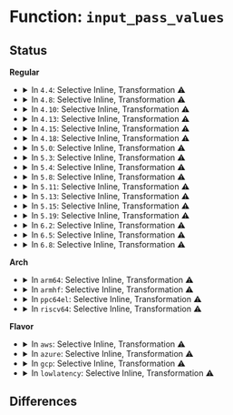 # Function: <code>input_pass_values</code>

## Status
<b>Regular</b>
<ul>
<li>
<details>
<summary>In <code>4.4</code>: Selective Inline, Transformation ⚠️</summary>

**Collision:** Unique Static

**Inline:** Selective

**Transformation:** True

**Instances:**

```
In drivers/input/input.c (ffffffff816681b0)
Location: drivers/input/input.c:131
Inline: True
Inline callers:
  - drivers/input/input.c:input_repeat_key
  - drivers/input/input.c:input_set_keycode
  - drivers/input/input.c:input_handle_event
  - drivers/input/input.c:input_handle_event
Direct callers:
  - drivers/input/input.c:input_repeat_key
  - drivers/input/input.c:input_set_keycode
  - drivers/input/input.c:input_handle_event
```
**Symbols:**

```
ffffffff816681b0-ffffffff816682f0: input_pass_values.part.4 (STB_LOCAL)
```
</details>
</li>
<li>
<details>
<summary>In <code>4.8</code>: Selective Inline, Transformation ⚠️</summary>

**Collision:** Unique Static

**Inline:** Selective

**Transformation:** True

**Instances:**

```
In drivers/input/input.c (ffffffff816c9d16)
Location: drivers/input/input.c:131
Inline: True
Inline callers:
  - drivers/input/input.c:input_set_keycode
  - drivers/input/input.c:input_handle_event
  - drivers/input/input.c:input_handle_event
  - drivers/input/input.c:input_repeat_key
Direct callers:
  - drivers/input/input.c:input_set_keycode
  - drivers/input/input.c:input_handle_event
  - drivers/input/input.c:input_repeat_key
```
**Symbols:**

```
ffffffff816c7f10-ffffffff816c8032: input_pass_values.part.4 (STB_LOCAL)
```
</details>
</li>
<li>
<details>
<summary>In <code>4.10</code>: Selective Inline, Transformation ⚠️</summary>

**Collision:** Unique Static

**Inline:** Selective

**Transformation:** True

**Instances:**

```
In drivers/input/input.c (ffffffff816f7cf6)
Location: drivers/input/input.c:131
Inline: True
Inline callers:
  - drivers/input/input.c:input_set_keycode
  - drivers/input/input.c:input_handle_event
  - drivers/input/input.c:input_handle_event
  - drivers/input/input.c:input_repeat_key
Direct callers:
  - drivers/input/input.c:input_set_keycode
  - drivers/input/input.c:input_handle_event
  - drivers/input/input.c:input_repeat_key
```
**Symbols:**

```
ffffffff816f5f00-ffffffff816f6022: input_pass_values.part.6 (STB_LOCAL)
```
</details>
</li>
<li>
<details>
<summary>In <code>4.13</code>: Selective Inline, Transformation ⚠️</summary>

**Collision:** Unique Static

**Inline:** Selective

**Transformation:** True

**Instances:**

```
In drivers/input/input.c (ffffffff8170d78a)
Location: drivers/input/input.c:131
Inline: True
Inline callers:
  - drivers/input/input.c:input_set_keycode
  - drivers/input/input.c:input_handle_event
  - drivers/input/input.c:input_handle_event
  - drivers/input/input.c:input_repeat_key
Direct callers:
  - drivers/input/input.c:input_set_keycode
  - drivers/input/input.c:input_handle_event
  - drivers/input/input.c:input_repeat_key
```
**Symbols:**

```
ffffffff8170ba50-ffffffff8170bb80: input_pass_values.part.6 (STB_LOCAL)
```
</details>
</li>
<li>
<details>
<summary>In <code>4.15</code>: Selective Inline, Transformation ⚠️</summary>

**Collision:** Unique Static

**Inline:** Selective

**Transformation:** True

**Instances:**

```
In drivers/input/input.c (ffffffff8177e9d0)
Location: drivers/input/input.c:131
Inline: True
Inline callers:
  - drivers/input/input.c:input_set_keycode
  - drivers/input/input.c:input_handle_event
  - drivers/input/input.c:input_handle_event
  - drivers/input/input.c:input_repeat_key
Direct callers:
  - drivers/input/input.c:input_set_keycode
  - drivers/input/input.c:input_handle_event
  - drivers/input/input.c:input_repeat_key
```
**Symbols:**

```
ffffffff8177ca70-ffffffff8177cba0: input_pass_values.part.6 (STB_LOCAL)
```
</details>
</li>
<li>
<details>
<summary>In <code>4.18</code>: Selective Inline, Transformation ⚠️</summary>

**Collision:** Unique Static

**Inline:** Selective

**Transformation:** True

**Instances:**

```
In drivers/input/input.c (ffffffff817bfa14)
Location: drivers/input/input.c:131
Inline: True
Inline callers:
  - drivers/input/input.c:input_set_keycode
  - drivers/input/input.c:input_handle_event
  - drivers/input/input.c:input_handle_event
  - drivers/input/input.c:input_repeat_key
Direct callers:
  - drivers/input/input.c:input_set_keycode
  - drivers/input/input.c:input_handle_event
  - drivers/input/input.c:input_repeat_key
```
**Symbols:**

```
ffffffff817bdb10-ffffffff817bdc40: input_pass_values.part.8 (STB_LOCAL)
```
</details>
</li>
<li>
<details>
<summary>In <code>5.0</code>: Selective Inline, Transformation ⚠️</summary>

**Collision:** Unique Static

**Inline:** Selective

**Transformation:** True

**Instances:**

```
In drivers/input/input.c (ffffffff817e6ec4)
Location: drivers/input/input.c:131
Inline: True
Inline callers:
  - drivers/input/input.c:input_set_keycode
  - drivers/input/input.c:input_handle_event
  - drivers/input/input.c:input_handle_event
  - drivers/input/input.c:input_repeat_key
Direct callers:
  - drivers/input/input.c:input_set_keycode
  - drivers/input/input.c:input_handle_event
  - drivers/input/input.c:input_repeat_key
```
**Symbols:**

```
ffffffff817e4f70-ffffffff817e50a0: input_pass_values.part.8 (STB_LOCAL)
```
</details>
</li>
<li>
<details>
<summary>In <code>5.3</code>: Selective Inline, Transformation ⚠️</summary>

**Collision:** Unique Static

**Inline:** Selective

**Transformation:** True

**Instances:**

```
In drivers/input/input.c (ffffffff818278fe)
Location: drivers/input/input.c:127
Inline: True
Inline callers:
  - drivers/input/input.c:input_set_keycode
  - drivers/input/input.c:input_handle_event
  - drivers/input/input.c:input_handle_event
  - drivers/input/input.c:input_repeat_key
Direct callers:
  - drivers/input/input.c:input_set_keycode
  - drivers/input/input.c:input_handle_event
  - drivers/input/input.c:input_repeat_key
```
**Symbols:**

```
ffffffff818259d0-ffffffff81825b0d: input_pass_values.part.0 (STB_LOCAL)
```
</details>
</li>
<li>
<details>
<summary>In <code>5.4</code>: Selective Inline, Transformation ⚠️</summary>

**Collision:** Unique Static

**Inline:** Selective

**Transformation:** True

**Instances:**

```
In drivers/input/input.c (ffffffff81858e62)
Location: drivers/input/input.c:128
Inline: True
Inline callers:
  - drivers/input/input.c:input_set_keycode
  - drivers/input/input.c:input_handle_event
  - drivers/input/input.c:input_handle_event
  - drivers/input/input.c:input_repeat_key
Direct callers:
  - drivers/input/input.c:input_set_keycode
  - drivers/input/input.c:input_handle_event
  - drivers/input/input.c:input_handle_event
  - drivers/input/input.c:input_repeat_key
```
**Symbols:**

```
ffffffff81856f00-ffffffff8185703d: input_pass_values.part.0 (STB_LOCAL)
```
</details>
</li>
<li>
<details>
<summary>In <code>5.8</code>: Selective Inline, Transformation ⚠️</summary>

**Collision:** Unique Static

**Inline:** Selective

**Transformation:** True

**Instances:**

```
In drivers/input/input.c (ffffffff8192a842)
Location: drivers/input/input.c:128
Inline: True
Inline callers:
  - drivers/input/input.c:input_set_keycode
  - drivers/input/input.c:input_handle_event
  - drivers/input/input.c:input_handle_event
  - drivers/input/input.c:input_repeat_key
Direct callers:
  - drivers/input/input.c:input_set_keycode
  - drivers/input/input.c:input_handle_event
  - drivers/input/input.c:input_handle_event
  - drivers/input/input.c:input_repeat_key
```
**Symbols:**

```
ffffffff81929020-ffffffff8192915d: input_pass_values.part.0 (STB_LOCAL)
```
</details>
</li>
<li>
<details>
<summary>In <code>5.11</code>: Selective Inline, Transformation ⚠️</summary>

**Collision:** Unique Static

**Inline:** Selective

**Transformation:** True

**Instances:**

```
In drivers/input/input.c (ffffffff81931a52)
Location: drivers/input/input.c:128
Inline: True
Inline callers:
  - drivers/input/input.c:input_set_keycode
  - drivers/input/input.c:input_handle_event
  - drivers/input/input.c:input_handle_event
  - drivers/input/input.c:input_repeat_key
Direct callers:
  - drivers/input/input.c:input_set_keycode
  - drivers/input/input.c:input_handle_event
  - drivers/input/input.c:input_handle_event
  - drivers/input/input.c:input_repeat_key
```
**Symbols:**

```
ffffffff81930620-ffffffff81930760: input_pass_values.part.0 (STB_LOCAL)
```
</details>
</li>
<li>
<details>
<summary>In <code>5.13</code>: Selective Inline, Transformation ⚠️</summary>

**Collision:** Unique Static

**Inline:** Selective

**Transformation:** True

**Instances:**

```
In drivers/input/input.c (ffffffff81914dc2)
Location: drivers/input/input.c:128
Inline: True
Inline callers:
  - drivers/input/input.c:input_set_keycode
  - drivers/input/input.c:input_handle_event
  - drivers/input/input.c:input_handle_event
  - drivers/input/input.c:input_repeat_key
Direct callers:
  - drivers/input/input.c:input_set_keycode
  - drivers/input/input.c:input_handle_event
  - drivers/input/input.c:input_handle_event
  - drivers/input/input.c:input_repeat_key
```
**Symbols:**

```
ffffffff81913880-ffffffff819139c1: input_pass_values.part.0 (STB_LOCAL)
```
</details>
</li>
<li>
<details>
<summary>In <code>5.15</code>: Selective Inline, Transformation ⚠️</summary>

**Collision:** Unique Static

**Inline:** Selective

**Transformation:** True

**Instances:**

```
In drivers/input/input.c (ffffffff819b6f52)
Location: drivers/input/input.c:128
Inline: True
Inline callers:
  - drivers/input/input.c:input_set_keycode
  - drivers/input/input.c:input_handle_event
  - drivers/input/input.c:input_handle_event
  - drivers/input/input.c:input_repeat_key
Direct callers:
  - drivers/input/input.c:input_set_keycode
  - drivers/input/input.c:input_handle_event
  - drivers/input/input.c:input_handle_event
  - drivers/input/input.c:input_repeat_key
```
**Symbols:**

```
ffffffff819b5960-ffffffff819b5aa1: input_pass_values.part.0 (STB_LOCAL)
```
</details>
</li>
<li>
<details>
<summary>In <code>5.19</code>: Selective Inline, Transformation ⚠️</summary>

**Collision:** Unique Static

**Inline:** Selective

**Transformation:** True

**Instances:**

```
In drivers/input/input.c (ffffffff81b16cae)
Location: drivers/input/input.c:139
Inline: True
Inline callers:
  - drivers/input/input.c:input_set_keycode
  - drivers/input/input.c:input_dev_release_keys
  - drivers/input/input.c:input_dev_release_keys
  - drivers/input/input.c:input_handle_event
  - drivers/input/input.c:input_handle_event
  - drivers/input/input.c:input_repeat_key
Direct callers:
  - drivers/input/input.c:input_set_keycode
  - drivers/input/input.c:input_dev_release_keys
  - drivers/input/input.c:input_dev_release_keys
  - drivers/input/input.c:input_handle_event
  - drivers/input/input.c:input_handle_event
  - drivers/input/input.c:input_repeat_key
```
**Symbols:**

```
ffffffff81b153e0-ffffffff81b1553c: input_pass_values.part.0 (STB_LOCAL)
```
</details>
</li>
<li>
<details>
<summary>In <code>6.2</code>: Selective Inline, Transformation ⚠️</summary>

**Collision:** Unique Static

**Inline:** Selective

**Transformation:** True

**Instances:**

```
In drivers/input/input.c (ffffffff81ca818f)
Location: drivers/input/input.c:141
Inline: True
Inline callers:
  - drivers/input/input.c:input_set_keycode
Direct callers:
  - drivers/input/input.c:input_set_keycode
```
**Symbols:**

```
ffffffff81ca6670-ffffffff81ca67cc: input_pass_values.part.0 (STB_LOCAL)
```
</details>
</li>
<li>
<details>
<summary>In <code>6.5</code>: Selective Inline, Transformation ⚠️</summary>

**Collision:** Unique Static

**Inline:** Selective

**Transformation:** True

**Instances:**

```
In drivers/input/input.c (ffffffff81d0f69f)
Location: drivers/input/input.c:142
Inline: True
Inline callers:
  - drivers/input/input.c:input_set_keycode
Direct callers:
  - drivers/input/input.c:input_set_keycode
```
**Symbols:**

```
ffffffff81d0ddb0-ffffffff81d0df0c: input_pass_values.part.0 (STB_LOCAL)
```
</details>
</li>
<li>
<details>
<summary>In <code>6.8</code>: Selective Inline, Transformation ⚠️</summary>

**Collision:** Unique Static

**Inline:** Selective

**Transformation:** True

**Instances:**

```
In drivers/input/input.c (ffffffff81dc529f)
Location: drivers/input/input.c:142
Inline: True
Inline callers:
  - drivers/input/input.c:input_set_keycode
Direct callers:
  - drivers/input/input.c:input_set_keycode
```
**Symbols:**

```
ffffffff81dc39d0-ffffffff81dc3b2c: input_pass_values.part.0 (STB_LOCAL)
```
</details>
</li>
</ul>
<b>Arch</b>
<ul>
<li>
<details>
<summary>In <code>arm64</code>: Selective Inline, Transformation ⚠️</summary>

**Collision:** Unique Static

**Inline:** Selective

**Transformation:** True

**Instances:**

```
In drivers/input/input.c (ffff800010a98f1c)
Location: drivers/input/input.c:128
Inline: True
Inline callers:
  - drivers/input/input.c:input_set_keycode
  - drivers/input/input.c:input_handle_event
  - drivers/input/input.c:input_handle_event
  - drivers/input/input.c:input_repeat_key
Direct callers:
  - drivers/input/input.c:input_set_keycode
  - drivers/input/input.c:input_handle_event
  - drivers/input/input.c:input_handle_event
  - drivers/input/input.c:input_repeat_key
```
**Symbols:**

```
ffff800010a96248-ffff800010a96398: input_pass_values.part.0 (STB_LOCAL)
```
</details>
</li>
<li>
<details>
<summary>In <code>armhf</code>: Selective Inline, Transformation ⚠️</summary>

**Collision:** Unique Static

**Inline:** Selective

**Transformation:** True

**Instances:**

```
In drivers/input/input.c (c0b7ac44)
Location: drivers/input/input.c:128
Inline: True
Inline callers:
  - drivers/input/input.c:input_set_keycode
  - drivers/input/input.c:input_handle_event
  - drivers/input/input.c:input_handle_event
  - drivers/input/input.c:input_repeat_key
Direct callers:
  - drivers/input/input.c:input_set_keycode
  - drivers/input/input.c:input_handle_event
  - drivers/input/input.c:input_handle_event
  - drivers/input/input.c:input_repeat_key
```
**Symbols:**

```
c0b78e58-c0b78f9c: input_pass_values.part.0 (STB_LOCAL)
```
</details>
</li>
<li>
<details>
<summary>In <code>ppc64el</code>: Selective Inline, Transformation ⚠️</summary>

**Collision:** Unique Static

**Inline:** Selective

**Transformation:** True

**Instances:**

```
In drivers/input/input.c (c000000000b77f8c)
Location: drivers/input/input.c:128
Inline: True
Inline callers:
  - drivers/input/input.c:input_set_keycode
  - drivers/input/input.c:input_handle_event
  - drivers/input/input.c:input_handle_event
  - drivers/input/input.c:input_repeat_key
Direct callers:
  - drivers/input/input.c:input_set_keycode
  - drivers/input/input.c:input_handle_event
  - drivers/input/input.c:input_handle_event
  - drivers/input/input.c:input_repeat_key
```
**Symbols:**

```
c000000000b75870-c000000000b75a54: input_pass_values.part.0 (STB_LOCAL)
```
</details>
</li>
<li>
<details>
<summary>In <code>riscv64</code>: Selective Inline, Transformation ⚠️</summary>

**Collision:** Unique Static

**Inline:** Selective

**Transformation:** True

**Instances:**

```
In drivers/input/input.c (ffffffe0006a9be2)
Location: drivers/input/input.c:128
Inline: True
Inline callers:
  - drivers/input/input.c:input_set_keycode
  - drivers/input/input.c:input_handle_event
  - drivers/input/input.c:input_handle_event
  - drivers/input/input.c:input_repeat_key
Direct callers:
  - drivers/input/input.c:input_set_keycode
  - drivers/input/input.c:input_handle_event
  - drivers/input/input.c:input_handle_event
  - drivers/input/input.c:input_repeat_key
```
**Symbols:**

```
ffffffe0006a7c76-ffffffe0006a7d9a: input_pass_values.part.0 (STB_LOCAL)
```
</details>
</li>
</ul>
<b>Flavor</b>
<ul>
<li>
<details>
<summary>In <code>aws</code>: Selective Inline, Transformation ⚠️</summary>

**Collision:** Unique Static

**Inline:** Selective

**Transformation:** True

**Instances:**

```
In drivers/input/input.c (ffffffff8180de72)
Location: drivers/input/input.c:128
Inline: True
Inline callers:
  - drivers/input/input.c:input_set_keycode
  - drivers/input/input.c:input_handle_event
  - drivers/input/input.c:input_handle_event
  - drivers/input/input.c:input_repeat_key
Direct callers:
  - drivers/input/input.c:input_set_keycode
  - drivers/input/input.c:input_handle_event
  - drivers/input/input.c:input_handle_event
  - drivers/input/input.c:input_repeat_key
```
**Symbols:**

```
ffffffff8180bf10-ffffffff8180c04d: input_pass_values.part.0 (STB_LOCAL)
```
</details>
</li>
<li>
<details>
<summary>In <code>azure</code>: Selective Inline, Transformation ⚠️</summary>

**Collision:** Unique Static

**Inline:** Selective

**Transformation:** True

**Instances:**

```
In drivers/input/input.c (ffffffff817d55c2)
Location: drivers/input/input.c:128
Inline: True
Inline callers:
  - drivers/input/input.c:input_set_keycode
  - drivers/input/input.c:input_handle_event
  - drivers/input/input.c:input_handle_event
  - drivers/input/input.c:input_repeat_key
Direct callers:
  - drivers/input/input.c:input_set_keycode
  - drivers/input/input.c:input_handle_event
  - drivers/input/input.c:input_handle_event
  - drivers/input/input.c:input_repeat_key
```
**Symbols:**

```
ffffffff817d3680-ffffffff817d37bd: input_pass_values.part.0 (STB_LOCAL)
```
</details>
</li>
<li>
<details>
<summary>In <code>gcp</code>: Selective Inline, Transformation ⚠️</summary>

**Collision:** Unique Static

**Inline:** Selective

**Transformation:** True

**Instances:**

```
In drivers/input/input.c (ffffffff8184cff2)
Location: drivers/input/input.c:128
Inline: True
Inline callers:
  - drivers/input/input.c:input_set_keycode
  - drivers/input/input.c:input_handle_event
  - drivers/input/input.c:input_handle_event
  - drivers/input/input.c:input_repeat_key
Direct callers:
  - drivers/input/input.c:input_set_keycode
  - drivers/input/input.c:input_handle_event
  - drivers/input/input.c:input_handle_event
  - drivers/input/input.c:input_repeat_key
```
**Symbols:**

```
ffffffff8184b090-ffffffff8184b1cd: input_pass_values.part.0 (STB_LOCAL)
```
</details>
</li>
<li>
<details>
<summary>In <code>lowlatency</code>: Selective Inline, Transformation ⚠️</summary>

**Collision:** Unique Static

**Inline:** Selective

**Transformation:** True

**Instances:**

```
In drivers/input/input.c (ffffffff818681b2)
Location: drivers/input/input.c:128
Inline: True
Inline callers:
  - drivers/input/input.c:input_set_keycode
  - drivers/input/input.c:input_handle_event
  - drivers/input/input.c:input_handle_event
  - drivers/input/input.c:input_repeat_key
Direct callers:
  - drivers/input/input.c:input_set_keycode
  - drivers/input/input.c:input_handle_event
  - drivers/input/input.c:input_handle_event
  - drivers/input/input.c:input_repeat_key
```
**Symbols:**

```
ffffffff818662e0-ffffffff81866428: input_pass_values.part.0 (STB_LOCAL)
```
</details>
</li>
</ul>

## Differences
